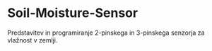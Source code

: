 # Soil-Moisture-Sensor
Predstavitev in programiranje 2-pinskega in 3-pinskega senzorja za vlažnost v zemlji.
